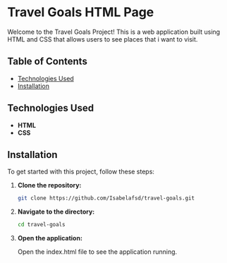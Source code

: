 # Travel Goals HTML Page

Welcome to the Travel Goals Project! This is a web application built using HTML and CSS that allows users to see places that i want to visit.

## Table of Contents

- [Technologies Used](#technologies-used)
- [Installation](#installation)


## Technologies Used

- **HTML**
- **CSS**

## Installation

To get started with this project, follow these steps:

1. **Clone the repository:**

   ```bash
   git clone https://github.com/Isabelafsd/travel-goals.git
   ```

2. **Navigate to the directory:**

   ```bash
   cd travel-goals
   ```
3. **Open the application:**

   Open the index.html file to see the application running.
